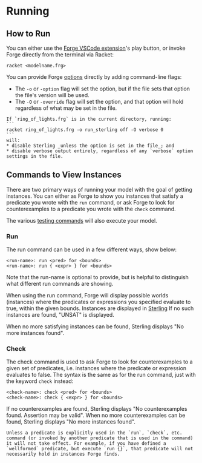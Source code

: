 # Running

## How to Run 

You can either use the [Forge VSCode extension](https://marketplace.visualstudio.com/items?itemName=SiddharthaPrasad.forge-language-server)'s play button, or invoke Forge directly from the terminal via Racket:

```
racket <modelname.frg> 
```

You can provide Forge [options](../running-models/options.md) directly by adding command-line flags:
* The `-o` or `-option` flag will set the option, but if the file sets that option the file's version will be used.
* The `-O` or `-override` flag will set the option, and that option will hold regardless of what may be set in the file. 

~~~admonish example title="Setting options at the command line"
If `ring_of_lights.frg` is in the current directory, running:
```
racket ring_of_lights.frg -o run_sterling off -O verbose 0
```
will:
* disable Sterling _unless the option is set in the file_; and
* disable verbose output entirely, regardless of any `verbose` option settings in the file.
~~~

## Commands to View Instances

There are two primary ways of running your model with the goal of getting instances. You can either as Forge to show you instances that satisfy a predicate you wrote with the `run` command, or ask Forge to look for counterexamples to a predicate you wrote with the `check` command. 

The various [testing commands](../testing-chapter/testing.md) will also execute your model.

### Run

The run command can be used in a few different ways, show below:

```
<run-name>: run <pred> for <bounds>
<run-name>: run { <expr> } for <bounds>
```

Note that the run-name is optional to provide, but is helpful to distinguish what different run commands are showing.

When using the run command, Forge will display possible worlds (instances) where the predicates or expressions you specified evaluate to true, within the given bounds. Instances are displayed in [Sterling](https://github.com/tnelson/Forge/wiki/Sterling-Visualizer) If no such instances are found, "UNSAT" is displayed.

When no more satisfying instances can be found, Sterling displays "No more instances found".

### Check

The check command is used to ask Forge to look for counterexamples to a given set of predicates, i.e. instances where the predicate or expression evaluates to false. The syntax is the same as for the run command, just with the keyword `check` instead:

```
<check-name>: check <pred> for <bounds>
<check-name>: check { <expr> } for <bounds>
```

If no counterexamples are found, Sterling displays "No counterexamples found. Assertion may be valid". When no more counterexamples can be found, Sterling displays "No more instances found".

```admonish warning title="Common Mistake!"
Unless a predicate is explicitly used in the `run`, `check`, etc. command (or invoked by another predicate that is used in the command) it will not take effect. For example, if you have defined a `wellformed` predicate, but execute `run {}`, that predicate will not necessarily hold in instances Forge finds. 
```
